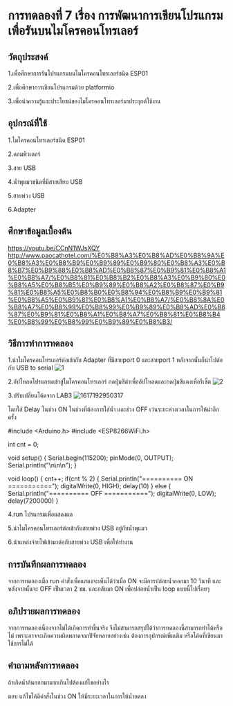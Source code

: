# การทดลองที่ 7 เรื่อง การพัฒนาการเขียนโปรแกรมเพื่อรันบนไมโครคอนโทรเลอร์
## วัตถุประสงค์
1.เพื่อศึกษาการรันโปรแกรมบนไมโครคอนโทรเลอร์ชนิด ESP01 

2.เพื่อศึกษาการเขียนโปรแกรมด้วย platformio

3.เพื่อนำความรู้และประโยชน์ของไมโครคอนโทรเลอร์มาประยุกต์ใช้งาน

## อุปกรณ์ที่ใช้
1.ไมโครคอนโทรเลอร์ชนิด ESP01

2.คอมพิวเตอร์

3.สาย USB

4.น้ำพุแมวชนิดที่มีสายเสียบ USB

5.สายพ่วง USB

6.Adapter


## ศึกษาข้อมูลเบื้องต้น
 https://youtu.be/CCnN1WJsXQY
http://www.paocathotel.com/%E0%B8%A3%E0%B8%AD%E0%B8%9A%E0%B8%A3%E0%B8%B9%E0%B9%89%E0%B9%80%E0%B8%A3%E0%B8%B7%E0%B9%88%E0%B8%AD%E0%B8%87%E0%B9%81%E0%B8%A1%E0%B8%A7/%E0%B8%81%E0%B8%B2%E0%B8%A3%E0%B9%80%E0%B8%A5%E0%B8%B5%E0%B9%89%E0%B8%A2%E0%B8%87%E0%B9%81%E0%B8%A5%E0%B8%B0%E0%B8%94%E0%B8%B9%E0%B9%81%E0%B8%A5%E0%B9%81%E0%B8%A1%E0%B8%A7/%E0%B8%8A%E0%B8%A7%E0%B8%99%E0%B8%99%E0%B9%89%E0%B8%AD%E0%B8%87%E0%B9%81%E0%B8%A1%E0%B8%A7%E0%B8%81%E0%B8%B4%E0%B8%99%E0%B8%99%E0%B9%89%E0%B8%B3/

## วิธีการทำการทดลอง 
1.นำไมโครคอนโทรเลอร์ต่อเข้ากับ Adapter ที่มีสายport 0 และสายport 1 หลังจากนั้นก็นำไปต่อกับ USB to serial
![1](https://user-images.githubusercontent.com/80880230/112357673-562a5d00-8d02-11eb-8550-151c0d465c4b.jpg)

2.อัปโหลดโปรแกรมเข้าสู่ไมโครคอนโทรเลอร์ กดปุ่มสีดำเพื่ออัปโหลดและกดปุ่มสีแดงเพื่อรีเซ็ต
![2](https://user-images.githubusercontent.com/80880230/112358244-bfaa6b80-8d02-11eb-86b2-9a82fafa273f.jpg)

3.ปรับเปลี่ยนโค้ดจาก LAB3 
![1617192950317](https://user-images.githubusercontent.com/80880230/113144179-2ece1580-9257-11eb-90e6-b32b9be61006.jpg)
 
 โดยใส่ Delay ในช่วง ON ในช่วงที่ต้องการใส่น้ำ และช่วง OFF เว่นระยะห่างเวลาในการให้นำอีกครั้ง
 
#include <Arduino.h>
#include <ESP8266WiFi.h>

int cnt = 0;

void setup()
{
	Serial.begin(115200);
	pinMode(0, OUTPUT);
	Serial.println("\n\n\n");
}

void loop()
{
	cnt++;
	if(cnt % 2) {
 		Serial.println("========== ON ===========");
 		digitalWrite(0, HIGH);
 	delay(10) 
	} else {
 		Serial.println("========== OFF ===========");
 		digitalWrite(0, LOW);
 	delay(7200000)
}
 
4.run โปรแกรมเพื่อแสดงผล

5.นำไมโครคอนโทรเลอร์ต่อเข้ากับสายพ่วง USB อยู่กับน้ำพุแมว 

6.นำแหล่งจ่ายไฟเข้ามาต่อกับสายพ่วง USB เพื่อให้ทำงาน

## การบันทึกผลการทดลอง 
  จากการทดลองเมื่อ run คำสั่งเพื่อแสดงจะเห็นได้ว่าเมื่อ ON จะมีการปล่อยน้ำออกมา 10 วินาที และหลังจากนั้นจะ OFF เป็นเวลา 2 ชม. และกลับมา ON เพื่อปล่อยน้ำเป็น loop แบบนี้ไปเรื่อยๆ
## อภิปรายผลการทดลอง 
  จากการทดลองเนื่องจากไม่ได้เกิดการทำขึ้นจริง จึงไม่สามารถสรุปได้ว่าการทดลองนี้สามารถทำได้หรือไม่ เพราะอาจจะเกิดความผิดพลาดจากปัจัยหลายอย่างเช่น ต้องการอุปกรณ์เพิ่มเติม หรือโค้ดที่เขียนมาใช้การไม่ได้
## คำถามหลังการทดลอง 
ถ้าเกิดน้ำล้นออกมามากเกินไปต้องแก้ไขอย่างไร

ตอบ แก้ไขโค้ดึคำสั่งในช่วง ON ให้มีระยะเวลาในการให้น้ำลดลง

